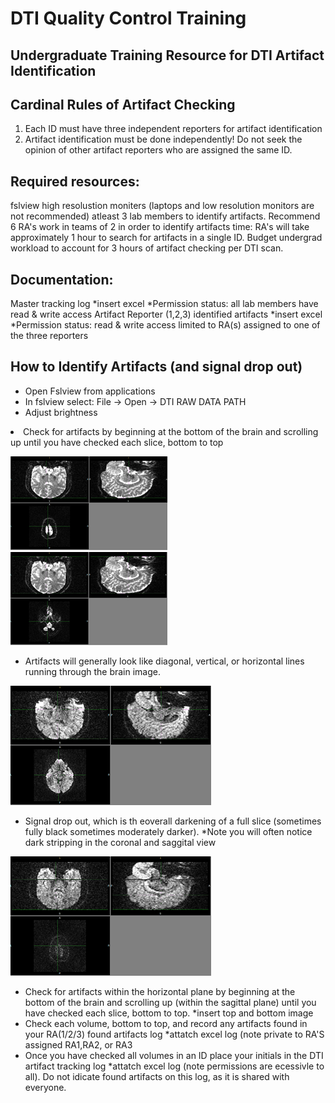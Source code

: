 # DTI Quality Control Training 
## Undergraduate Training Resource for DTI Artifact Identification


## Cardinal Rules of Artifact Checking
1. Each ID must have three independent reporters for artifact identification
1. Artifact identification must be done independently! Do not seek the opinion of other artifact reporters who are assigned the same ID. 

## Required resources: 
fslview
high resolustion moniters (laptops and low resolution monitors are not recommended)
atleast 3 lab members to identify artifacts. Recommend 6 RA's work in teams of 2 in order to identify artifacts
time: RA's will take approximately 1 hour to search for artifacts in a single ID. Budget undergrad workload to account for 3 hours of artifact checking per DTI scan. 


## Documentation: 
Master tracking log *insert excel
    *Permission status: all lab members have read & write access
Artifact Reporter (1,2,3) identified artifacts *insert excel
    *Permission status: read & write access limited to RA(s) assigned to one of the three reporters
    
    
## How to Identify Artifacts (and signal drop out)
- Open Fslview from applications
- In fslview select: File -> Open -> DTI RAW DATA PATH
- Adjust brightness


<p align="center"![Image](brightness.png)

- Check for artifacts by beginning at the bottom of the brain and scrolling up until you have checked each slice, bottom to top

![Image](artifact1.png) ![Image](artifact2.png)
- Artifacts will generally look like diagonal, vertical, or horizontal lines running through the brain image.

![Image](artifact3.png)
- Signal drop out, which is th eoverall darkening of a full slice (sometimes fully black sometimes moderately darker). *Note you will often notice dark stripping in the coronal and saggital view

![Image](artifact4.png)
- Check for artifacts within the horizontal plane by beginning at the bottom of the brain and scrolling up (within the sagittal plane)  until you have checked each slice, bottom to top. *insert top and bottom image 
- Check each volume, bottom to top, and record any artifacts found in your RA(1/2/3) found artifacts log *attatch excel log (note private to RA'S assigned RA1,RA2, or RA3
- Once you have checked all volumes in an ID place your initials in the DTI artifact tracking log *attatch excel log (note permissions are ecessivle to all). Do not idicate found artifacts on this log, as it is shared with everyone.
